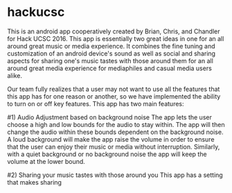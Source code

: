# hackucsc
This is an android app cooperatively created by Brian, Chris, and Chandler for Hack UCSC 2016. This app is essentially two great ideas in one for an all around great music or media experience. It combines the fine tuning and customization of an android device's sound as well as social and sharing aspects for sharing one's music tastes with those around them for an all around great media experience for mediaphiles and casual media users alike.

Our team fully realizes that a user may not want to use all the features that this app has for one reason or another, so we have implemented the ability to turn on or off key features.
This app has two main features:

#1) Audio Adjustment based on background noise
The app lets the user choose a high and low bounds for the audio to stay within. The app will then change the audio within these bounds dependent on the background noise.
A loud background will make the app raise the volume in order to ensure that the user can enjoy their music or media without
interruption. Similarly, with a quiet background or no background noise the app will keep the volume at the lower bound.

#2) Sharing your music tastes with those around you
This app has a setting that makes sharing
